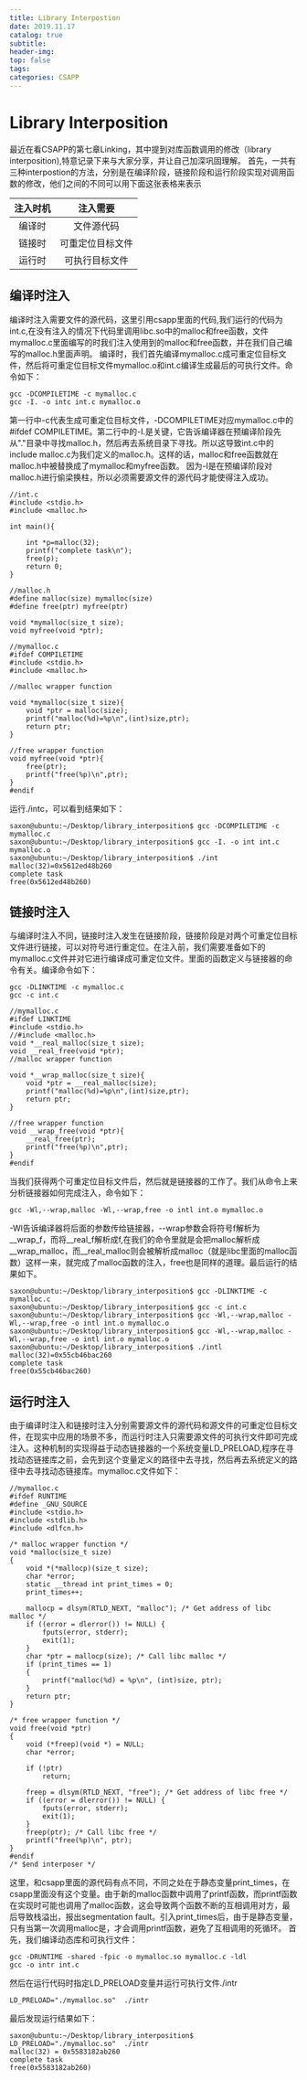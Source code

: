 ```yaml
---
title: Library Interpostion
date: 2019.11.17
catalog: true
subtitle: 
header-img: 
top: false
tags: 
categories: CSAPP 
---
```

# Library Interposition
最近在看CSAPP的第七章Linking，其中提到对库函数调用的修改（library interposition),特意记录下来与大家分享，并让自己加深巩固理解。
首先，一共有三种interpostion的方法，分别是在编译阶段，链接阶段和运行阶段实现对调用函数的修改，他们之间的不同可以用下面这张表格来表示

|注入时机|注入需要
|:--:|:--:
|编译时|文件源代码
|链接时|可重定位目标文件
|运行时|可执行目标文件

## 编译时注入
编译时注入需要文件的源代码，这里引用csapp里面的代码,我们运行的代码为int.c,在没有注入的情况下代码里调用libc.so中的malloc和free函数，文件mymalloc.c里面编写的时我们注入使用到的malloc和free函数，并在我们自己编写的malloc.h里面声明。
编译时，我们首先编译mymalloc.c成可重定位目标文件，然后将可重定位目标文件mymalloc.o和int.c编译生成最后的可执行文件。命令如下：
```
gcc -DCOMPILETIME -c mymalloc.c
gcc -I. -o intc int.c mymalloc.o 
```
第一行中-c代表生成可重定位目标文件，-DCOMPILETIME对应mymalloc.c中的#ifdef COMPILETIME。第二行中的-I.是关键，它告诉编译器在预编译阶段先从"."目录中寻找malloc.h，然后再去系统目录下寻找。所以这导致int.c中的include malloc.c为我们定义的malloc.h。这样的话，malloc和free函数就在malloc.h中被替换成了mymalloc和myfree函数。
因为-I是在预编译阶段对malloc.h进行偷梁换柱，所以必须需要源文件的源代码才能使得注入成功。
```
//int.c
#include <stdio.h>
#include <malloc.h>

int main(){
    
    int *p=malloc(32);
    printf("complete task\n");
    free(p);
    return 0;
}
```
```
//malloc.h
#define malloc(size) mymalloc(size)
#define free(ptr) myfree(ptr)

void *mymalloc(size_t size);
void myfree(void *ptr);
```
```
//mymalloc.c
#ifdef COMPILETIME
#include <stdio.h>
#include <malloc.h>

//malloc wrapper function 

void *mymalloc(size_t size){
    void *ptr = malloc(size);
    printf("malloc(%d)=%p\n",(int)size,ptr);
    return ptr;
}

//free wrapper function
void myfree(void *ptr){
    free(ptr);
    printf("free(%p)\n",ptr);
}
#endif
```
运行./intc，可以看到结果如下：
```
saxon@ubuntu:~/Desktop/library_interposition$ gcc -DCOMPILETIME -c mymalloc.c 
saxon@ubuntu:~/Desktop/library_interposition$ gcc -I. -o int int.c mymalloc.o 
saxon@ubuntu:~/Desktop/library_interposition$ ./int 
malloc(32)=0x5612ed48b260
complete task
free(0x5612ed48b260)
```
## 链接时注入
与编译时注入不同，链接时注入发生在链接阶段，链接阶段是对两个可重定位目标文件进行链接，可以对符号进行重定位。在注入前，我们需要准备如下的mymalloc.c文件并对它进行编译成可重定位文件。里面的函数定义与链接器的命令有关。编译命令如下：
```
gcc -DLINKTIME -c mymalloc.c
gcc -c int.c
```
```
//mymalloc.c
#ifdef LINKTIME
#include <stdio.h>
//#include <malloc.h>
void *__real_malloc(size_t size);
void __real_free(void *ptr);
//malloc wrapper function 

void *__wrap_malloc(size_t size){
    void *ptr = __real_malloc(size);
    printf("malloc(%d)=%p\n",(int)size,ptr);
    return ptr;
}

//free wrapper function
void __wrap_free(void *ptr){
    __real_free(ptr);
    printf("free(%p)\n",ptr);
}
#endif
```
当我们获得两个可重定位目标文件后，然后就是链接器的工作了。我们从命令上来分析链接器如何完成注入，命令如下：
```
gcc -Wl,--wrap,malloc -Wl,--wrap,free -o intl int.o mymalloc.o 

```
-Wl告诉编译器将后面的参数传给链接器，--wrap参数会将符号f解析为__wrap_f，而将__real_f解析成f,在我们的命令里就是会把malloc解析成__wrap_malloc，而__real_malloc则会被解析成malloc（就是libc里面的malloc函数）这样一来，就完成了malloc函数的注入，free也是同样的道理。最后运行的结果如下。
```
saxon@ubuntu:~/Desktop/library_interposition$ gcc -DLINKTIME -c mymalloc.c
saxon@ubuntu:~/Desktop/library_interposition$ gcc -c int.c 
saxon@ubuntu:~/Desktop/library_interposition$ gcc -Wl,--wrap,malloc -Wl,--wrap,free -o intl int.o mymalloc.o 
saxon@ubuntu:~/Desktop/library_interposition$ gcc -Wl,--wrap,malloc -Wl,--wrap,free -o intl int.o mymalloc.o 
saxon@ubuntu:~/Desktop/library_interposition$ ./intl 
malloc(32)=0x55cb46bac260
complete task
free(0x55cb46bac260)
```
## 运行时注入
由于编译时注入和链接时注入分别需要源文件的源代码和源文件的可重定位目标文件，在现实中应用的场景不多，而运行时注入只需要源文件的可执行文件即可完成注入。这种机制的实现得益于动态链接器的一个系统变量LD_PRELOAD,程序在寻找动态链接库之前，会先到这个变量定义的路径中去寻找，然后再去系统定义的路径中去寻找动态链接库。mymalloc.c文件如下：
```
//mymalloc.c
#ifdef RUNTIME
#define _GNU_SOURCE
#include <stdio.h>
#include <stdlib.h>
#include <dlfcn.h>

/* malloc wrapper function */
void *malloc(size_t size)
{
    void *(*mallocp)(size_t size);
    char *error;
    static __thread int print_times = 0;
    print_times++;
    
    mallocp = dlsym(RTLD_NEXT, "malloc"); /* Get address of libc malloc */
    if ((error = dlerror()) != NULL) {
        fputs(error, stderr);
        exit(1);
    }
    char *ptr = mallocp(size); /* Call libc malloc */
    if (print_times == 1)
    {
        printf("malloc(%d) = %p\n", (int)size, ptr);
    }
    return ptr;
}

/* free wrapper function */
void free(void *ptr)
{
    void (*freep)(void *) = NULL;
    char *error;

    if (!ptr)
        return;

    freep = dlsym(RTLD_NEXT, "free"); /* Get address of libc free */
    if ((error = dlerror()) != NULL) {
        fputs(error, stderr);
        exit(1);
    }
    freep(ptr); /* Call libc free */
    printf("free(%p)\n", ptr);
}
#endif
/* $end interposer */
```
这里，和csapp里面的源代码有点不同，不同之处在于静态变量print_times，在csapp里面没有这个变量。由于新的malloc函数中调用了printf函数，而printf函数在实现时可能也调用了malloc函数，这会导致两个函数不断的互相调用对方，最后导致栈溢出，报出segmentation fault。引入print_times后，由于是静态变量，只有当第一次调用malloc是，才会调用printf函数，避免了互相调用的死循环。
首先，我们编译动态库和可执行文件：
```
gcc -DRUNTIME -shared -fpic -o mymalloc.so mymalloc.c -ldl
gcc -o intr int.c
```
然后在运行代码时指定LD_PRELOAD变量并运行可执行文件./intr
```
LD_PRELOAD="./mymalloc.so"  ./intr 
```
最后发现运行结果如下：
```
saxon@ubuntu:~/Desktop/library_interposition$ LD_PRELOAD="./mymalloc.so"  ./intr 
malloc(32) = 0x5583182ab260
complete task
free(0x5583182ab260)
```











